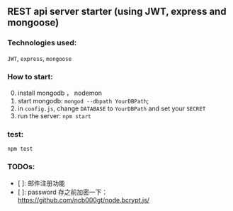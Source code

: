 ## REST api server starter (using JWT, express and mongoose)

### Technologies used:

`JWT`, `express`, `mongoose`

### How to start:

0. install mongodb ， nodemon
1. start mongodb: `mongod --dbpath YourDBPath`;
2. in `config.js`, change `DATABASE` to `YourDBPath` and set your `SECRET`
3. run the server: `npm start`

### test:

`npm test`

### TODOs:

- [ ]: 邮件注册功能
- [ ]: password 存之前加密一下：https://github.com/ncb000gt/node.bcrypt.js/
